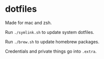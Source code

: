 # dotfiles

Made for mac and zsh.

Run `./symlink.sh` to update system dotfiles. 

Run `./brew.sh` to update homebrew packages.

Credentials and private things go into `.extra`.
